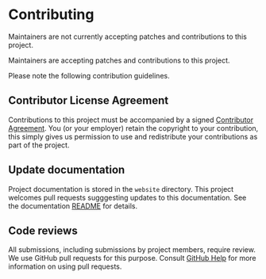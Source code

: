 # Contributing

<!-- Use this text if your project is not accepting contributions. -->

Maintainers are not currently accepting patches and contributions to this project.

<!-- Use this text if your project is accepting contributions. -->

Maintainers are accepting patches and contributions to this project.

Please note the following contribution guidelines.

## Contributor License Agreement

Contributions to this project must be accompanied by a signed [Contributor Agreement](ContributorAgreement.txt).
You (or your employer) retain the copyright to your contribution, this simply gives us permission to use and redistribute your contributions as part of the project.

## Update documentation

Project documentation is stored in the `website` directory.
This project welcomes pull requests sugggesting updates to this documentation.
See the documentation [README](./website/README.md) for details.

## Code reviews

All submissions, including submissions by project members, require review.
We use GitHub pull requests for this purpose.
Consult [GitHub Help](https://help.github.com/articles/about-pull-requests/) for more information on using pull requests.
